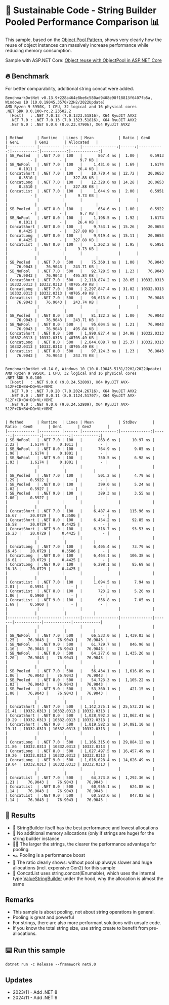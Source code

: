 # 🌳 Sustainable Code - String Builder Pooled Performance Comparison 📊

This sample, based on the [Object Pool Pattern](https://docs.microsoft.com/dotnet/api/microsoft.extensions.objectpool.objectpool-1?view=dotnet-plat-ext-5.0&WT.mc_id=DT-MVP-5001507), shows very clearly how the reuse of object instances can massively increase performance while reducing memory consumption.

Sample with ASP.NET Core: [Object reuse with ObjectPool in ASP.NET Core](https://docs.microsoft.com/aspnet/core/performance/objectpool?view=aspnetcore-5.0&WT.mc_id=DT-MVP-5001507)

## 🔥 Benchmark

For better comparability, additional string concat were added.

```shell
BenchmarkDotNet v0.13.9+228a464e8be6c580ad9408e98f18813f6407fb5a, Windows 10 (10.0.19045.3570/22H2/2022Update)
AMD Ryzen 9 5950X, 1 CPU, 32 logical and 16 physical cores
.NET SDK 8.0.100-rc.2.23502.2
  [Host]   : .NET 7.0.13 (7.0.1323.51816), X64 RyuJIT AVX2
  .NET 7.0 : .NET 7.0.13 (7.0.1323.51816), X64 RyuJIT AVX2
  .NET 8.0 : .NET 8.0.0 (8.0.23.47906), X64 RyuJIT AVX2


| Method      | Runtime  | Lines | Mean           | Ratio | Gen0       | Gen1       | Gen2       | Allocated   |
|------------ |--------- |------ |---------------:|------:|-----------:|-----------:|-----------:|------------:|
| SB_Pooled   | .NET 7.0 | 100   |       867.4 ns |  1.00 |     0.5913 |          - |          - |      9.7 KB |
| SB_NoPool   | .NET 7.0 | 100   |     1,431.0 ns |  1.69 |     1.6174 |     0.1011 |          - |     26.4 KB |
| ConcatShort | .NET 7.0 | 100   |    10,770.4 ns | 12.72 |    20.0653 |     0.3510 |          - |   327.88 KB |
| ConcatLong  | .NET 7.0 | 100   |    12,328.6 ns | 14.28 |    20.0653 |     0.3510 |          - |   327.88 KB |
| ConcatList  | .NET 7.0 | 100   |     1,644.9 ns |  2.00 |     0.5951 |          - |          - |     9.73 KB |
|             |          |       |                |       |            |            |            |             |
| SB_Pooled   | .NET 8.0 | 100   |       654.6 ns |  1.00 |     0.5922 |          - |          - |      9.7 KB |
| SB_NoPool   | .NET 8.0 | 100   |     1,198.5 ns |  1.92 |     1.6174 |     0.1011 |          - |     26.4 KB |
| ConcatShort | .NET 8.0 | 100   |     9,753.1 ns | 15.26 |    20.0653 |     0.4425 |          - |   327.88 KB |
| ConcatLong  | .NET 8.0 | 100   |     9,919.4 ns | 15.11 |    20.0653 |     0.4425 |          - |   327.88 KB |
| ConcatList  | .NET 8.0 | 100   |     1,262.2 ns |  1.95 |     0.5951 |          - |          - |     9.73 KB |
|             |          |       |                |       |            |            |            |             |
| SB_Pooled   | .NET 7.0 | 500   |    75,360.1 ns |  1.00 |    76.9043 |    76.9043 |    76.9043 |   243.71 KB |
| SB_NoPool   | .NET 7.0 | 500   |    92,728.5 ns |  1.23 |    76.9043 |    76.9043 |    76.9043 |   495.84 KB |
| ConcatShort | .NET 7.0 | 500   | 2,118,874.2 ns | 28.65 | 10332.0313 | 10332.0313 | 10332.0313 | 40705.49 KB |
| ConcatLong  | .NET 7.0 | 500   | 2,297,847.4 ns | 31.02 | 10332.0313 | 10332.0313 | 10332.0313 | 40705.49 KB |
| ConcatList  | .NET 7.0 | 500   |    98,613.0 ns |  1.31 |    76.9043 |    76.9043 |    76.9043 |   243.74 KB |
|             |          |       |                |       |            |            |            |             |
| SB_Pooled   | .NET 8.0 | 500   |    81,122.2 ns |  1.00 |    76.9043 |    76.9043 |    76.9043 |   243.71 KB |
| SB_NoPool   | .NET 8.0 | 500   |    95,604.5 ns |  1.21 |    76.9043 |    76.9043 |    76.9043 |   495.84 KB |
| ConcatShort | .NET 8.0 | 500   | 1,990,827.4 ns | 24.98 | 10332.0313 | 10332.0313 | 10332.0313 | 40705.49 KB |
| ConcatLong  | .NET 8.0 | 500   | 2,044,008.7 ns | 25.37 | 10332.0313 | 10332.0313 | 10332.0313 | 40705.49 KB |
| ConcatList  | .NET 8.0 | 500   |    97,124.3 ns |  1.23 |    76.9043 |    76.9043 |    76.9043 |   243.74 KB |


BenchmarkDotNet v0.14.0, Windows 10 (10.0.19045.5131/22H2/2022Update)
AMD Ryzen 9 9950X, 1 CPU, 32 logical and 16 physical cores
.NET SDK 9.0.100
  [Host]   : .NET 9.0.0 (9.0.24.52809), X64 RyuJIT AVX-512F+CD+BW+DQ+VL+VBMI
  .NET 7.0 : .NET 7.0.20 (7.0.2024.26716), X64 RyuJIT AVX2
  .NET 8.0 : .NET 8.0.11 (8.0.1124.51707), X64 RyuJIT AVX-512F+CD+BW+DQ+VL+VBMI
  .NET 9.0 : .NET 9.0.0 (9.0.24.52809), X64 RyuJIT AVX-512F+CD+BW+DQ+VL+VBMI


| Method      | Runtime  | Lines | Mean           | StdDev       | Ratio | Gen0       | Gen1       | Gen2       |
|------------ |--------- |------ |---------------:|-------------:|------:|-----------:|-----------:|-----------:|
| SB_NoPool   | .NET 7.0 | 100   |       863.6 ns |     10.97 ns |  2.22 |     1.6174 |     0.1011 |          - |
| SB_NoPool   | .NET 8.0 | 100   |       764.9 ns |      9.05 ns |  1.96 |     1.6174 |     0.1001 |          - |
| SB_NoPool   | .NET 9.0 | 100   |       750.5 ns |      6.98 ns |  1.93 |     1.6174 |     0.1001 |          - |
|             |          |       |                |              |       |            |            |            |
| SB_Pooled   | .NET 7.0 | 100   |       501.2 ns |      4.79 ns |  1.29 |     0.5922 |          - |          - |
| SB_Pooled   | .NET 8.0 | 100   |       399.0 ns |      5.24 ns |  1.02 |     0.5927 |          - |          - |
| SB_Pooled   | .NET 9.0 | 100   |       389.3 ns |      3.55 ns |  1.00 |     0.5927 |          - |          - |
|             |          |       |                |              |       |            |            |            |
| ConcatShort | .NET 7.0 | 100   |     6,487.4 ns |    115.96 ns | 16.67 |    20.0729 |     0.3586 |          - |
| ConcatShort | .NET 8.0 | 100   |     6,454.2 ns |     92.85 ns | 16.58 |    20.0729 |     0.4425 |          - |
| ConcatShort | .NET 9.0 | 100   |     6,316.7 ns |     93.53 ns | 16.23 |    20.0729 |     0.4425 |          - |
|             |          |       |                |              |       |            |            |            |
| ConcatLong  | .NET 7.0 | 100   |     6,405.4 ns |     73.79 ns | 16.45 |    20.0729 |     0.3586 |          - |
| ConcatLong  | .NET 8.0 | 100   |     6,464.1 ns |    106.38 ns | 16.61 |    20.0729 |     0.4425 |          - |
| ConcatLong  | .NET 9.0 | 100   |     6,298.1 ns |     85.69 ns | 16.18 |    20.0729 |     0.4425 |          - |
|             |          |       |                |              |       |            |            |            |
| ConcatList  | .NET 7.0 | 100   |     1,094.5 ns |      7.94 ns |  2.81 |     0.5951 |          - |          - |
| ConcatList  | .NET 8.0 | 100   |       723.2 ns |      5.26 ns |  1.86 |     0.5960 |          - |          - |
| ConcatList  | .NET 9.0 | 100   |       656.8 ns |      7.05 ns |  1.69 |     0.5960 |          - |          - |
|             |          |       |                |              |       |            |            |            |
|-------------|----------|-------|----------------|--------------|-------|------------|------------|------------|
|             |          |       |                |              |       |            |            |            |
| SB_NoPool   | .NET 7.0 | 500   |    66,533.0 ns |  1,439.03 ns |  1.25 |    76.9043 |    76.9043 |    76.9043 |
| SB_NoPool   | .NET 9.0 | 500   |    61,729.7 ns |    846.96 ns |  1.16 |    76.9043 |    76.9043 |    76.9043 |
| SB_NoPool   | .NET 8.0 | 500   |    64,277.6 ns |  1,435.26 ns |  1.20 |    76.9043 |    76.9043 |    76.9043 |
|             |          |       |                |              |       |            |            |            |
| SB_Pooled   | .NET 7.0 | 500   |    56,434.1 ns |  1,616.89 ns |  1.06 |    76.9043 |    76.9043 |    76.9043 |
| SB_Pooled   | .NET 8.0 | 500   |    54,723.3 ns |  1,105.22 ns |  1.03 |    76.9043 |    76.9043 |    76.9043 |
| SB_Pooled   | .NET 9.0 | 500   |    53,360.1 ns |    421.15 ns |  1.00 |    76.9043 |    76.9043 |    76.9043 |
|             |          |       |                |              |       |            |            |            |
| ConcatShort | .NET 7.0 | 500   | 1,142,275.1 ns | 25,572.21 ns | 21.41 | 10332.0313 | 10332.0313 | 10332.0313 |
| ConcatShort | .NET 8.0 | 500   | 1,028,992.2 ns | 11,862.41 ns | 19.29 | 10332.0313 | 10332.0313 | 10332.0313 |
| ConcatShort | .NET 9.0 | 500   | 1,019,582.2 ns | 14,081.10 ns | 19.11 | 10332.0313 | 10332.0313 | 10332.0313 |
|             |          |       |                |              |       |            |            |            |
| ConcatLong  | .NET 7.0 | 500   | 1,166,315.0 ns | 29,884.12 ns | 21.86 | 10332.0313 | 10332.0313 | 10332.0313 |
| ConcatLong  | .NET 8.0 | 500   | 1,027,497.5 ns | 16,457.49 ns | 19.26 | 10332.0313 | 10332.0313 | 10332.0313 |
| ConcatLong  | .NET 9.0 | 500   | 1,016,028.4 ns | 14,626.49 ns | 19.04 | 10332.0313 | 10332.0313 | 10332.0313 |
|             |          |       |                |              |       |            |            |            |
| ConcatList  | .NET 7.0 | 500   |    64,373.8 ns |  1,292.36 ns |  1.21 |    76.9043 |    76.9043 |    76.9043 |
| ConcatList  | .NET 8.0 | 500   |    60,955.1 ns |    624.88 ns |  1.14 |    76.9043 |    76.9043 |    76.9043 |
| ConcatList  | .NET 9.0 | 500   |    60,583.6 ns |    847.82 ns |  1.14 |    76.9043 |    76.9043 |    76.9043 |
```

## 🏁 Results

- 🔋 StringBuilder itself has the best performance and lowest allocations
- 🐏 No additional memory allocations (only if strings are huge) for the string builder instance
- 🏃‍♀️ The larger the strings, the clearer the performance advantage for pooling.
- 🏎️ Pooling is a performance boost
- 🚀 The ratio clearly shows: without pool up always slower and huge allocations (incl. expensive Gen2) for this sample
- 🎒 ConcatList uses string.concat(IEnumable), which uses the internal type [ValueStringBuilder](https://github.com/dotnet/runtime/blob/46a3bfeffec2fb6b33bfd152d33f33b544e401c9/src/libraries/System.Private.CoreLib/src/System/String.Manipulation.cs#L193) under the hood, why the allocation is almost the same

## Remarks

- This sample is about pooling, not about string operations in general.
- Pooling is great and powerful
- For strings, there are also more performant solutions with unsafe code.
- If you know the total string size, use string.create to benefit from pre-allocations.

## ⌨️ Run this sample

```shell
dotnet run -c Release --framework net9.0
```

## Updates

- 2023/11 - Add .NET 8
- 2024/11 - Add .NET 9
